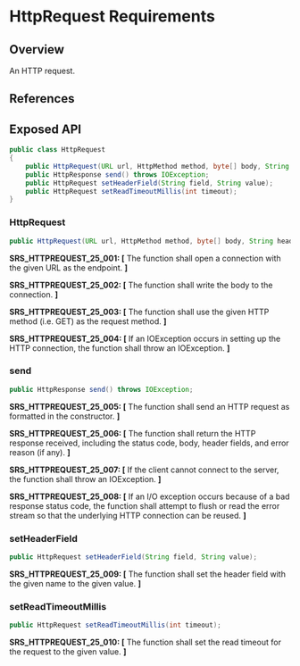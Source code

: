 # HttpRequest Requirements

## Overview

An HTTP request.

## References

## Exposed API

```java
public class HttpRequest
{
    public HttpRequest(URL url, HttpMethod method, byte[] body, String headerFields) throws IOException;
    public HttpResponse send() throws IOException;
    public HttpRequest setHeaderField(String field, String value);
    public HttpRequest setReadTimeoutMillis(int timeout);
}
```

### HttpRequest

```java
public HttpRequest(URL url, HttpMethod method, byte[] body, String headerFields) throws IOException;
```
**SRS_HTTPREQUEST_25_001: [** The function shall open a connection with the given URL as the endpoint. **]**

**SRS_HTTPREQUEST_25_002: [** The function shall write the body to the connection. **]**

**SRS_HTTPREQUEST_25_003: [** The function shall use the given HTTP method (i.e. GET) as the request method. **]**

**SRS_HTTPREQUEST_25_004: [** If an IOException occurs in setting up the HTTP connection, the function shall throw an IOException. **]**

### send

```java
public HttpResponse send() throws IOException;
```
**SRS_HTTPREQUEST_25_005: [** The function shall send an HTTP request as formatted in the constructor. **]**

**SRS_HTTPREQUEST_25_006: [** The function shall return the HTTP response received, including the status code, body, header fields, and error reason (if any). **]**

**SRS_HTTPREQUEST_25_007: [** If the client cannot connect to the server, the function shall throw an IOException. **]**

**SRS_HTTPREQUEST_25_008: [** If an I/O exception occurs because of a bad response status code, the function shall attempt to flush or read the error stream so that the underlying HTTP connection can be reused. **]**

### setHeaderField

```java
public HttpRequest setHeaderField(String field, String value);
```
**SRS_HTTPREQUEST_25_009: [** The function shall set the header field with the given name to the given value. **]**

### setReadTimeoutMillis

```java
public HttpRequest setReadTimeoutMillis(int timeout);
```
**SRS_HTTPREQUEST_25_010: [** The function shall set the read timeout for the request to the given value. **]**
